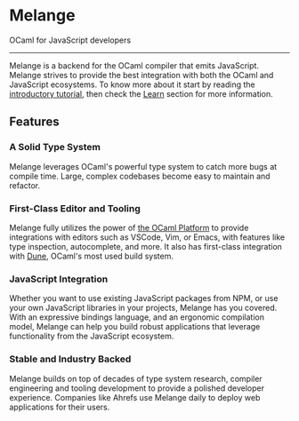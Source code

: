 # Melange

<div id="home-subtitle">OCaml for JavaScript developers</div>

---

Melange is a backend for the OCaml compiler that emits JavaScript. Melange
strives to provide the best integration with both the OCaml and JavaScript
ecosystems. To know more about it start by reading the [introductory
tutorial](getting-started.md), then check the [Learn](learn.md) section for more
information.

<!-- Temporarily disabled in readthedocs mode
<div class="text-center">
<a href="getting-started" class="btn btn-primary" role="button">Getting Started</a>
<a href="learn" class="btn btn-primary" role="button">Learn</a>
</div>
-->

<div class="jumbotron">
<h2 class="display-4 text-center">Features</h2>
<div class="row">
  <div class="col-sm-6">
    <div class="card">
      <div class="card-body">
        <h3 class="card-title">A Solid Type System</h3>
        <p class="card-text">
            Melange leverages OCaml's powerful type system to catch more bugs at
            compile time. Large, complex codebases become easy to maintain and
            refactor.
        </p>
      </div>
    </div>
  </div>
  <div class="col-sm-6">
    <div class="card">
      <div class="card-body">
        <h3 class="card-title">First-Class Editor and Tooling</h3>
        <p class="card-text">
            Melange fully utilizes the power of
            <a href="https://ocaml.org/docs/platform">the OCaml Platform</a>
            to provide integrations with editors such as VSCode, Vim, or Emacs,
            with features like type inspection, autocomplete, and more. It also
            has first-class integration with <a
            href="https://dune.build/">Dune</a>, OCaml's most used build system.
        </p>
      </div>
    </div>
  </div>
</div>

<div class="row">
  <div class="col-sm-6">
    <div class="card">
      <div class="card-body">
        <h3 class="card-title">JavaScript Integration</h3>
        <p class="card-text">
            Whether you want to use existing JavaScript packages from NPM, or
            use your own JavaScript libraries in your projects, Melange has you
            covered. With an expressive bindings language, and an ergonomic
            compilation model, Melange can help you build robust applications
            that leverage functionality from the JavaScript ecosystem.
        </p>
      </div>
    </div>
  </div>
  <div class="col-sm-6">
    <div class="card">
      <div class="card-body">
        <h3 class="card-title">Stable and Industry Backed</h3>
        <p class="card-text">
            Melange builds on top of decades of type system research, compiler
            engineering and tooling development to provide a polished
            developer experience. Companies like Ahrefs use Melange daily to
            deploy web applications for their users.
        </p>
      </div>
    </div>
  </div>
</div>
</div>
